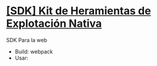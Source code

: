 <h1>
  <a href="https://santiagomena.github.io/khen-sdk-js/" target="_blank">[SDK] Kit de Heramientas de Explotación Nativa</a>
</h1>

SDK Para la web
<ul>
  <li>Build: webpack</li>
  <li>Usar: <script src="dist/khen.js"></script></li>
</ul>
